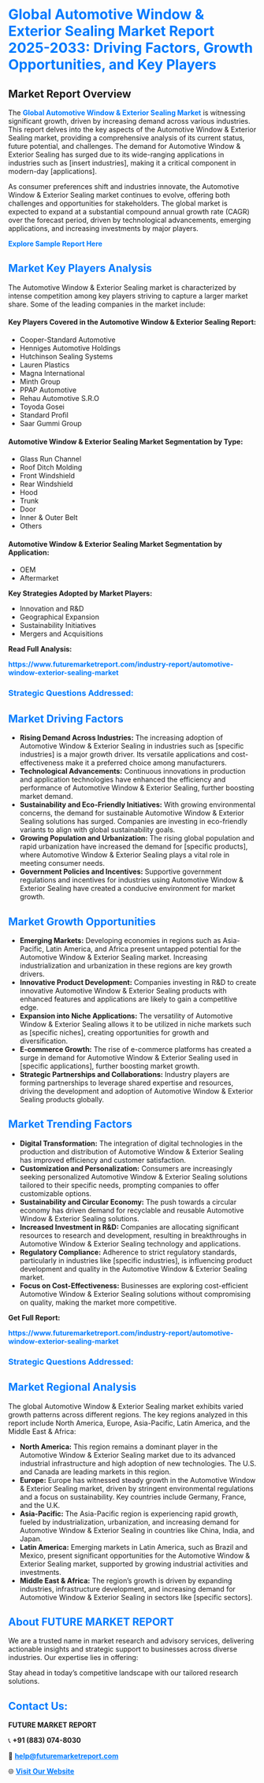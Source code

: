 <h1 style="color: #007BFF;">Global Automotive Window & Exterior Sealing Market Report 2025-2033: Driving Factors, Growth Opportunities, and Key Players</h1>

<section id="overview">
<h2>Market Report Overview</h2>
<p>The <a href="https://www.futuremarketreport.com/industry-report/automotive-window-exterior-sealing-market" style="color: #007BFF; text-decoration: none;"><strong>Global Automotive Window & Exterior Sealing Market</strong></a> is witnessing significant growth, driven by increasing demand across various industries. This report delves into the key aspects of the Automotive Window & Exterior Sealing market, providing a comprehensive analysis of its current status, future potential, and challenges. The demand for Automotive Window & Exterior Sealing has surged due to its wide-ranging applications in industries such as [insert industries], making it a critical component in modern-day [applications].</p>
<p>As consumer preferences shift and industries innovate, the Automotive Window & Exterior Sealing market continues to evolve, offering both challenges and opportunities for stakeholders. The global market is expected to expand at a substantial compound annual growth rate (CAGR) over the forecast period, driven by technological advancements, emerging applications, and increasing investments by major players.</p>
</section>

<section id="overview">
<p><a href="https://www.futuremarketreport.com/request-sample/reportId=49229" style="color: #007BFF; text-decoration: none;"><strong>Explore Sample Report Here</strong></a></p>
</section>

<section id="key-players">
<h2 style="color: #007BFF;">Market Key Players Analysis</h2>
<p>The Automotive Window & Exterior Sealing market is characterized by intense competition among key players striving to capture a larger market share. Some of the leading companies in the market include:</p>
<h4>Key Players Covered in the Automotive Window & Exterior Sealing Report:</h4>
<ul><li>Cooper-Standard Automotive</li><li>Henniges Automotive Holdings</li><li>Hutchinson Sealing Systems</li><li>Lauren Plastics</li><li>Magna International</li><li>Minth Group</li><li>PPAP Automotive</li><li>Rehau Automotive S.R.O</li><li>Toyoda Gosei</li><li>Standard Profil</li><li>Saar Gummi Group</li></ul>
<h4>Automotive Window & Exterior Sealing Market Segmentation by Type:</h4>
<ul><li>Glass Run Channel</li><li>Roof Ditch Molding</li><li>Front Windshield</li><li>Rear Windshield</li><li>Hood</li><li>Trunk</li><li>Door</li><li>Inner &amp; Outer Belt</li><li>Others</li></ul>

<h4>Automotive Window & Exterior Sealing Market Segmentation by Application:</h4>
<ul><li>OEM</li><li>Aftermarket</li></ul>
<p><strong>Key Strategies Adopted by Market Players:</strong></p>
<ul>
<li>Innovation and R&D</li>
<li>Geographical Expansion</li>
<li>Sustainability Initiatives</li>
<li>Mergers and Acquisitions</li>
</ul>
</section>

<section>
<p><strong>Read Full Analysis: </strong></p><a href="https://www.futuremarketreport.com/industry-report/automotive-window-exterior-sealing-market" style="color: #007BFF; text-decoration: none;"><strong>https://www.futuremarketreport.com/industry-report/automotive-window-exterior-sealing-market</strong></a>
<h3 style="color: #007BFF;">Strategic Questions Addressed:</h3>
</section>

<section id="driving-factors">
<h2 style="color: #007BFF;">Market Driving Factors</h2>
<ul>
<li><strong>Rising Demand Across Industries:</strong> The increasing adoption of Automotive Window & Exterior Sealing in industries such as [specific industries] is a major growth driver. Its versatile applications and cost-effectiveness make it a preferred choice among manufacturers.</li>
<li><strong>Technological Advancements:</strong> Continuous innovations in production and application technologies have enhanced the efficiency and performance of Automotive Window & Exterior Sealing, further boosting market demand.</li>
<li><strong>Sustainability and Eco-Friendly Initiatives:</strong> With growing environmental concerns, the demand for sustainable Automotive Window & Exterior Sealing solutions has surged. Companies are investing in eco-friendly variants to align with global sustainability goals.</li>
<li><strong>Growing Population and Urbanization:</strong> The rising global population and rapid urbanization have increased the demand for [specific products], where Automotive Window & Exterior Sealing plays a vital role in meeting consumer needs.</li>
<li><strong>Government Policies and Incentives:</strong> Supportive government regulations and incentives for industries using Automotive Window & Exterior Sealing have created a conducive environment for market growth.</li>
</ul>
</section>

<section id="growth-opportunities">
<h2 style="color: #007BFF;">Market Growth Opportunities</h2>
<ul>
<li><strong>Emerging Markets:</strong> Developing economies in regions such as Asia-Pacific, Latin America, and Africa present untapped potential for the Automotive Window & Exterior Sealing market. Increasing industrialization and urbanization in these regions are key growth drivers.</li>
<li><strong>Innovative Product Development:</strong> Companies investing in R&D to create innovative Automotive Window & Exterior Sealing products with enhanced features and applications are likely to gain a competitive edge.</li>
<li><strong>Expansion into Niche Applications:</strong> The versatility of Automotive Window & Exterior Sealing allows it to be utilized in niche markets such as [specific niches], creating opportunities for growth and diversification.</li>
<li><strong>E-commerce Growth:</strong> The rise of e-commerce platforms has created a surge in demand for Automotive Window & Exterior Sealing used in [specific applications], further boosting market growth.</li>
<li><strong>Strategic Partnerships and Collaborations:</strong> Industry players are forming partnerships to leverage shared expertise and resources, driving the development and adoption of Automotive Window & Exterior Sealing products globally.</li>
</ul>
</section>

<section id="trending-factors">
<h2 style="color: #007BFF;">Market Trending Factors</h2>
<ul>
<li><strong>Digital Transformation:</strong> The integration of digital technologies in the production and distribution of Automotive Window & Exterior Sealing has improved efficiency and customer satisfaction.</li>
<li><strong>Customization and Personalization:</strong> Consumers are increasingly seeking personalized Automotive Window & Exterior Sealing solutions tailored to their specific needs, prompting companies to offer customizable options.</li>
<li><strong>Sustainability and Circular Economy:</strong> The push towards a circular economy has driven demand for recyclable and reusable Automotive Window & Exterior Sealing solutions.</li>
<li><strong>Increased Investment in R&D:</strong> Companies are allocating significant resources to research and development, resulting in breakthroughs in Automotive Window & Exterior Sealing technology and applications.</li>
<li><strong>Regulatory Compliance:</strong> Adherence to strict regulatory standards, particularly in industries like [specific industries], is influencing product development and quality in the Automotive Window & Exterior Sealing market.</li>
<li><strong>Focus on Cost-Effectiveness:</strong> Businesses are exploring cost-efficient Automotive Window & Exterior Sealing solutions without compromising on quality, making the market more competitive.</li>
</ul>
</section>

<section>
<p><strong>Get Full Report: </strong></p><a href="https://www.futuremarketreport.com/industry-report/automotive-window-exterior-sealing-market" style="color: #007BFF; text-decoration: none;"><strong>https://www.futuremarketreport.com/industry-report/automotive-window-exterior-sealing-market</strong></a>
<h3 style="color: #007BFF;">Strategic Questions Addressed:</h3>
</section>


<section id="regional-analysis">
<h2 style="color: #007BFF;">Market Regional Analysis</h2>
<p>The global Automotive Window & Exterior Sealing market exhibits varied growth patterns across different regions. The key regions analyzed in this report include North America, Europe, Asia-Pacific, Latin America, and the Middle East & Africa:</p>
<ul>
<li><strong>North America:</strong> This region remains a dominant player in the Automotive Window & Exterior Sealing market due to its advanced industrial infrastructure and high adoption of new technologies. The U.S. and Canada are leading markets in this region.</li>
<li><strong>Europe:</strong> Europe has witnessed steady growth in the Automotive Window & Exterior Sealing market, driven by stringent environmental regulations and a focus on sustainability. Key countries include Germany, France, and the U.K.</li>
<li><strong>Asia-Pacific:</strong> The Asia-Pacific region is experiencing rapid growth, fueled by industrialization, urbanization, and increasing demand for Automotive Window & Exterior Sealing in countries like China, India, and Japan.</li>
<li><strong>Latin America:</strong> Emerging markets in Latin America, such as Brazil and Mexico, present significant opportunities for the Automotive Window & Exterior Sealing market, supported by growing industrial activities and investments.</li>
<li><strong>Middle East & Africa:</strong> The region’s growth is driven by expanding industries, infrastructure development, and increasing demand for Automotive Window & Exterior Sealing in sectors like [specific sectors].</li>
</ul>
</section>

<footer>
<h2 style="color: #007BFF;">About FUTURE MARKET REPORT</h2>
<p>We are a trusted name in market research and advisory services, delivering actionable insights and strategic support to businesses across diverse industries. Our expertise lies in offering:</p>

<p>Stay ahead in today’s competitive landscape with our tailored research solutions.</p>

<h2 style="color: #007BFF;">Contact Us:</h2>
<p><strong>FUTURE MARKET REPORT</strong></p>
<p>📞 <strong>+91 (883) 074-8030</strong></p>
<p>📧 <strong><a href="mailto:help@futuremarketreport.com" style="color: #007BFF;">help@futuremarketreport.com</a></strong></p>
<p>🌐 <strong><a href="https://www.futuremarketreport.com/" style="color: #007BFF;">Visit Our Website</a></strong></p>
</footer>